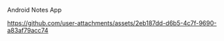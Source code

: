 Android Notes App

https://github.com/user-attachments/assets/2eb187dd-d6b5-4c7f-9690-a83af79acc74

